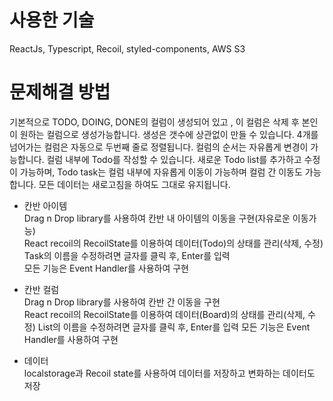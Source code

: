 # 사용한 기술
ReactJs, Typescript, Recoil, styled-components, AWS S3

# 문제해결 방법  
기본적으로 TODO, DOING, DONE의 컬럼이 생성되어 있고 , 이 컬럼은 삭제 후 본인이 원하는 컬럼으로 생성가능합니다. 생성은 갯수에 상관없이 만들 수 있습니다. 4개를 넘어가는 컬럼은 자동으로 두번째 줄로 정렬됩니다. 컬럼의 순서는 자유롭게 변경이 가능합니다. 
컬럼 내부에 Todo를 작성할 수 있습니다. 새로운 Todo list를 추가하고 수정이 가능하며, Todo task는 컬럼 내부에 자유롭게 이동이 가능하며 컬럼 간 이동도 가능합니다. 
모든 데이터는 새로고침을 하여도 그대로 유지됩니다. 

- 칸반 아이템  
Drag n Drop library를 사용하여 칸반 내 아이템의 이동을 구현(자유로운 이동가능)  
React recoil의 RecoilState를 이용하여 데이터(Todo)의 상태를 관리(삭제, 수정)  
Task의 이름을 수정하려면 글자를 클릭 후, Enter를 입력  
모든 기능은 Event Handler를 사용하여 구현

- 칸반 컬럼  
Drag n Drop library를 사용하여 칸반 간 이동을 구현  
React recoil의 RecoilState를 이용하여 데이터(Board)의 상태를 관리(삭제, 수정)
List의 이름을 수정하려면 글자를 클릭 후, Enter를 입력 
모든 기능은 Event Handler를 사용하여 구현

- 데이터  
localstorage과 Recoil state를 사용하여 데이터를 저장하고 변화하는 데이터도 저장
